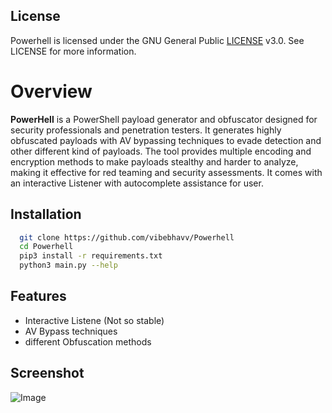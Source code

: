 
## License

Powerhell is licensed under the GNU General Public [LICENSE](https://github.com/vibebhavv/Powerhell/blob/main/LICENSE) v3.0. See LICENSE for more information.

# Overview

**PowerHell** is a PowerShell payload generator and obfuscator designed for security professionals and penetration testers. It generates highly obfuscated payloads with AV bypassing techniques to evade detection and other different kind of payloads. The tool provides multiple encoding and encryption methods to make payloads stealthy and harder to analyze, making it effective for red teaming and security assessments. It comes with an interactive Listener with autocomplete assistance for user.
## Installation


```bash
  git clone https://github.com/vibebhavv/Powerhell
  cd Powerhell
  pip3 install -r requirements.txt
  python3 main.py --help
```
    
## Features

- Interactive Listene (Not so stable)
- AV Bypass techniques
- different Obfuscation methods

## Screenshot
![Image](https://github.com/user-attachments/assets/cf284cfe-fae4-498a-b031-2d35302a0016)
